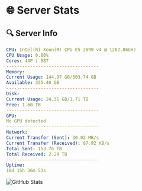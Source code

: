 # 🌐 Server Stats
## 🔍 Server Info
```yaml
CPU: Intel(R) Xeon(R) CPU E5-2699 v4 @ 1262.06GHz
CPU Usage: 0.80%
Cores: 44P | 88T
-----------------------------------
Memory:
Current Usage: 144.97 GB/503.74 GB
Available: 355.40 GB
-----------------------------------
Disk:
Current Usage: 24.31 GB/1.71 TB
Free: 1.60 TB
-----------------------------------
GPU:
No GPU detected
-----------------------------------
Network:
Current Transfer (Sent): 30.02 MB/s
Current Transfer (Received): 87.92 KB/s
Total Sent: 153.76 TB
Total Received: 2.29 TB
-----------------------------------
Uptime:
18d 15h 36m 53s
```
![GitHub Stats](https://img.shields.io/badge/Updated-2025-02-26_14:20:11-blue)